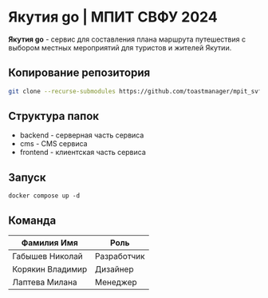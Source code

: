 # Якутия go | МПИТ СВФУ 2024

**Якутия go** - сервис для составления плана маршрута путешествия с выбором местных мероприятий для туристов и жителей Якутии.

## Копирование репозитория

```bash
git clone --recurse-submodules https://github.com/toastmanager/mpit_svfu_2024.git
```

## Структура папок

- backend - серверная часть сервиса
- cms - CMS сервиса
- frontend - клиентская часть сервиса

## Запуск

```
docker compose up -d
```

## Команда

| Фамилия Имя      | Роль        |
| ---------------- | ----------- |
| Габышев Николай  | Разработчик |
| Корякин Владимир | Дизайнер    |
| Лаптева Милана   | Менеджер    |
